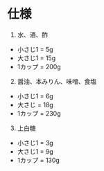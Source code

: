 # 仕様
1. 水、酒、酢
 * 小さじ1 = 5g
 * 大さじ1 = 15g
 * 1カップ = 200g

2. 醤油、本みりん、味噌、食塩
 * 小さじ1 = 6g
 * 大さじ = 18g
 * 1カップ = 230g

3. 上白糖
 * 小さじ1 = 3g
 * 大さじ1 = 9g
 * 1カップ = 130g
